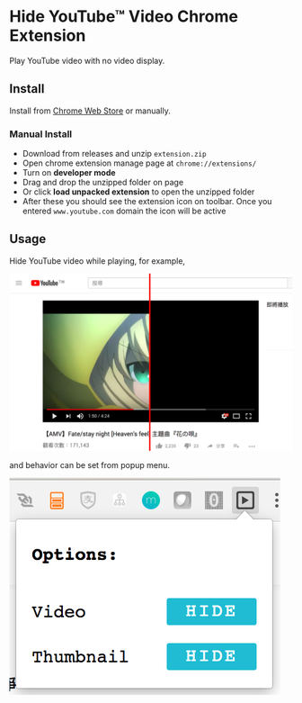 # Hide YouTube™ Video Chrome Extension

Play YouTube video with no video display.

## Install

Install from [Chrome Web Store](https://chrome.google.com/webstore/detail/lminokaobchppnocfchcjcenlmodehmi) or manually.

### Manual Install

* Download from releases and unzip `extension.zip`
* Open chrome extension manage page at `chrome://extensions/`
* Turn on **developer mode**
* Drag and drop the unzipped folder on page
* Or click **load unpacked extension** to open the unzipped folder
* After these you should see the extension icon on toolbar. Once you entered `www.youtube.com` domain the icon will be active

## Usage

Hide YouTube video while playing, for example,

![demo](https://raw.githubusercontent.com/cettoana/hide-youtube-video/master/doc/img/demo.png)

and behavior can be set from popup menu.

![menu](https://raw.githubusercontent.com/cettoana/hide-youtube-video/master/doc/img/menu.png)
